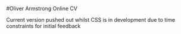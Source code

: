 #Oliver Armstrong Online CV

Current version pushed out whilst CSS is in development due to time constraints for initial feedback
